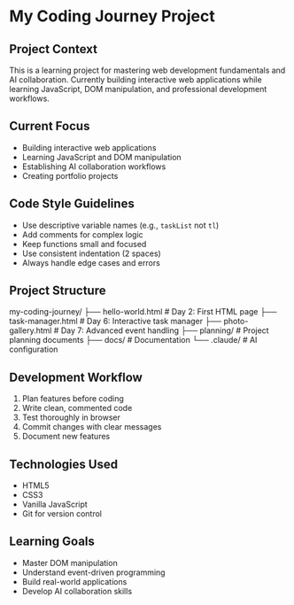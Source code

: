 # My Coding Journey Project

## Project Context
This is a learning project for mastering web development fundamentals and AI collaboration. Currently building interactive web applications while learning JavaScript, DOM manipulation, and professional development workflows.

## Current Focus
- Building interactive web applications
- Learning JavaScript and DOM manipulation
- Establishing AI collaboration workflows
- Creating portfolio projects

## Code Style Guidelines
- Use descriptive variable names (e.g., `taskList` not `tl`)
- Add comments for complex logic
- Keep functions small and focused
- Use consistent indentation (2 spaces)
- Always handle edge cases and errors

## Project Structure
my-coding-journey/
├── hello-world.html       # Day 2: First HTML page
├── task-manager.html      # Day 6: Interactive task manager
├── photo-gallery.html     # Day 7: Advanced event handling
├── planning/              # Project planning documents
├── docs/                  # Documentation
└── .claude/              # AI configuration
## Development Workflow
1. Plan features before coding
2. Write clean, commented code
3. Test thoroughly in browser
4. Commit changes with clear messages
5. Document new features

## Technologies Used
- HTML5
- CSS3
- Vanilla JavaScript
- Git for version control

## Learning Goals
- Master DOM manipulation
- Understand event-driven programming
- Build real-world applications
- Develop AI collaboration skills
